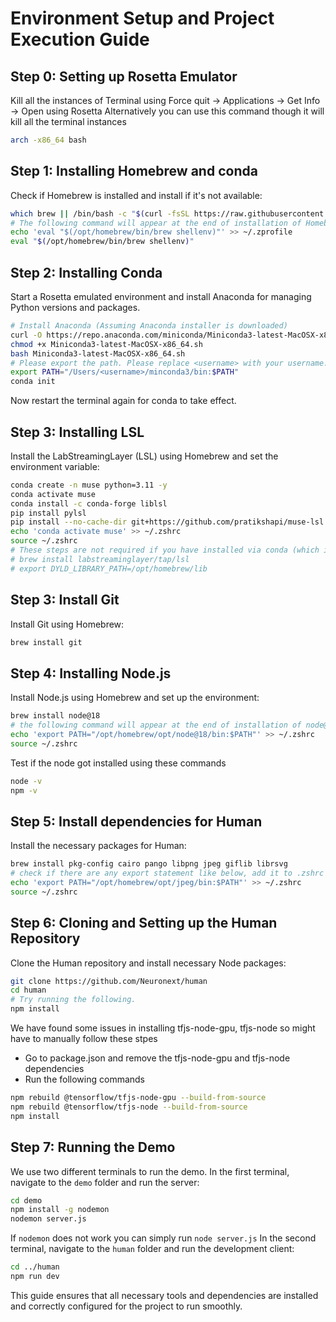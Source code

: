 # Environment Setup and Project Execution Guide

## Step 0: Setting up Rosetta Emulator
Kill all the instances of Terminal using Force quit -> Applications -> Get Info -> Open using Rosetta
Alternatively you can use this command though it will kill all the terminal instances
```bash
arch -x86_64 bash  
```

## Step 1: Installing Homebrew and conda
Check if Homebrew is installed and install if it's not available:
```bash
which brew || /bin/bash -c "$(curl -fsSL https://raw.githubusercontent.com/Homebrew/install/HEAD/install.sh)"
# The following command will appear at the end of installation of Homebrew, please verify and run it
echo 'eval "$(/opt/homebrew/bin/brew shellenv)"' >> ~/.zprofile
eval "$(/opt/homebrew/bin/brew shellenv)"
```

## Step 2: Installing Conda
Start a Rosetta emulated environment and install Anaconda for managing Python versions and packages.
```bash
# Install Anaconda (Assuming Anaconda installer is downloaded)
curl -O https://repo.anaconda.com/miniconda/Miniconda3-latest-MacOSX-x86_64.sh
chmod +x Miniconda3-latest-MacOSX-x86_64.sh
bash Miniconda3-latest-MacOSX-x86_64.sh
# Please export the path. Please replace <username> with your username. To get the username run `whoami` in terminal
export PATH="/Users/<username>/minconda3/bin:$PATH"
conda init
```
Now restart the terminal again for conda to take effect.

## Step 3: Installing LSL
Install the LabStreamingLayer (LSL) using Homebrew and set the environment variable:
```bash
conda create -n muse python=3.11 -y
conda activate muse
conda install -c conda-forge liblsl
pip install pylsl
pip install --no-cache-dir git+https://github.com/pratikshapi/muse-lsl.git
echo 'conda activate muse' >> ~/.zshrc
source ~/.zshrc
# These steps are not required if you have installed via conda (which is platform independent)
# brew install labstreaminglayer/tap/lsl
# export DYLD_LIBRARY_PATH=/opt/homebrew/lib
```
## Step 3: Install Git
Install Git using Homebrew:
```bash
brew install git
```

## Step 4: Installing Node.js
Install Node.js using Homebrew and set up the environment:
```bash
brew install node@18
# the following command will appear at the end of installation of node@18, please verify and run it
echo 'export PATH="/opt/homebrew/opt/node@18/bin:$PATH"' >> ~/.zshrc
source ~/.zshrc
```
Test if the node got installed using these commands
```bash
node -v
npm -v
```
## Step 5: Install dependencies for Human
Install the necessary packages for Human:
```bash
brew install pkg-config cairo pango libpng jpeg giflib librsvg
# check if there are any export statement like below, add it to .zshrc and then source the .zshrc file
echo 'export PATH="/opt/homebrew/opt/jpeg/bin:$PATH"' >> ~/.zshrc
source ~/.zshrc
```

## Step 6: Cloning and Setting up the Human Repository
Clone the Human repository and install necessary Node packages:
```bash
git clone https://github.com/Neuronext/human
cd human
# Try running the following.
npm install
```

We have found some issues in installing tfjs-node-gpu, tfjs-node so might have to manually follow these stpes
- Go to package.json and remove the tfjs-node-gpu and tfjs-node dependencies
- Run the following commands
```bash
npm rebuild @tensorflow/tfjs-node-gpu --build-from-source
npm rebuild @tensorflow/tfjs-node --build-from-source 
npm install
```

## Step 7: Running the Demo
We use two different terminals to run the demo. In the first terminal, navigate to the `demo` folder and run the server:
```bash
cd demo
npm install -g nodemon
nodemon server.js
```
If `nodemon` does not work you can simply run `node server.js`
In the second terminal, navigate to the `human` folder and run the development client:
```bash
cd ../human
npm run dev
```

This guide ensures that all necessary tools and dependencies are installed and correctly configured for the project to run smoothly.


